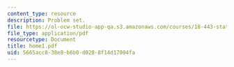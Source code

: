 ```yaml
---
content_type: resource
description: Problem set.
file: https://ol-ocw-studio-app-qa.s3.amazonaws.com/courses/18-443-statistics-for-applications-fall-2003/5665acc838e8b6b0d0288f14d17094fa_home1.pdf
file_type: application/pdf
resourcetype: Document
title: home1.pdf
uid: 5665acc8-38e8-b6b0-d028-8f14d17094fa
---
```

